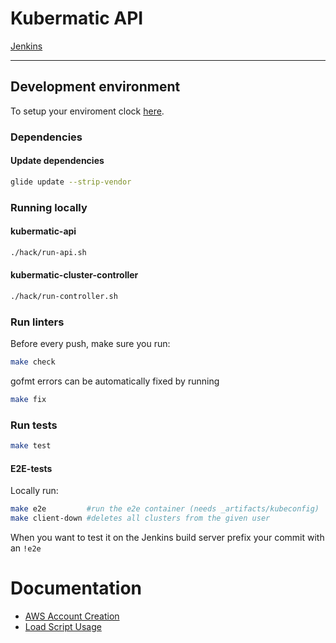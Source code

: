 # Kubermatic API
[Jenkins](https://jenkins.loodse.com/blue/pipelines)

---

## Development environment
To setup your enviroment clock [here](docs/setup.md).

### Dependencies
#### Update dependencies

```bash
glide update --strip-vendor
```

### Running locally
#### kubermatic-api

```bash
./hack/run-api.sh
```

#### kubermatic-cluster-controller
```bash
./hack/run-controller.sh
```

### Run linters
Before every push, make sure you run:
```bash
make check
```

gofmt errors can be automatically fixed by running
```bash
make fix
```

### Run tests
```bash
make test
```
#### E2E-tests
Locally run:
```bash
make e2e         #run the e2e container (needs _artifacts/kubeconfig)
make client-down #deletes all clusters from the given user
```
When you want to test it on the Jenkins build server prefix your commit with an `!e2e`

# Documentation
- [AWS Account Creation](docs/aws-account-creation.md)
- [Load Script Usage](docs/load-script-usage.md)
